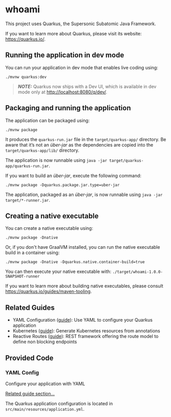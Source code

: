 # whoami

This project uses Quarkus, the Supersonic Subatomic Java Framework.

If you want to learn more about Quarkus, please visit its website: <https://quarkus.io/>.

## Running the application in dev mode

You can run your application in dev mode that enables live coding using:

```shell script
./mvnw quarkus:dev
```

> **_NOTE:_**  Quarkus now ships with a Dev UI, which is available in dev mode only at <http://localhost:8080/q/dev/>.

## Packaging and running the application

The application can be packaged using:

```shell script
./mvnw package
```

It produces the `quarkus-run.jar` file in the `target/quarkus-app/` directory.
Be aware that it’s not an _über-jar_ as the dependencies are copied into the `target/quarkus-app/lib/` directory.

The application is now runnable using `java -jar target/quarkus-app/quarkus-run.jar`.

If you want to build an _über-jar_, execute the following command:

```shell script
./mvnw package -Dquarkus.package.jar.type=uber-jar
```

The application, packaged as an _über-jar_, is now runnable using `java -jar target/*-runner.jar`.

## Creating a native executable

You can create a native executable using:

```shell script
./mvnw package -Dnative
```

Or, if you don't have GraalVM installed, you can run the native executable build in a container using:

```shell script
./mvnw package -Dnative -Dquarkus.native.container-build=true
```

You can then execute your native executable with: `./target/whoami-1.0.0-SNAPSHOT-runner`

If you want to learn more about building native executables, please consult <https://quarkus.io/guides/maven-tooling>.

## Related Guides

- YAML Configuration ([guide](https://quarkus.io/guides/config-yaml)): Use YAML to configure your Quarkus application
- Kubernetes ([guide](https://quarkus.io/guides/kubernetes)): Generate Kubernetes resources from annotations
- Reactive Routes ([guide](https://quarkus.io/guides/reactive-routes)): REST framework offering the route model to define non blocking endpoints

## Provided Code

### YAML Config

Configure your application with YAML

[Related guide section...](https://quarkus.io/guides/config-reference#configuration-examples)

The Quarkus application configuration is located in `src/main/resources/application.yml`.
